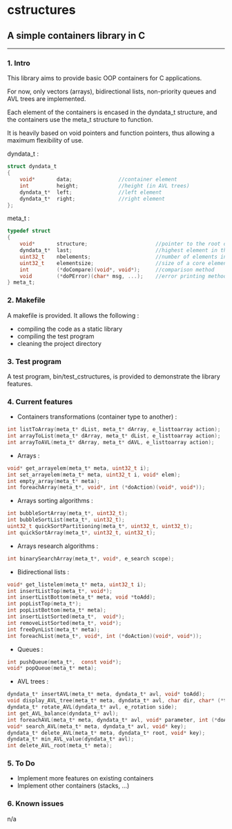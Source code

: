 # cstructures
## A simple containers library in C
---
### 1. Intro
This library aims to provide basic OOP containers for C applications.

For now, only vectors (arrays), bidirectional lists, non-priority queues and AVL trees are implemented.

Each element of the containers is encased in the dyndata_t structure, and the containers use the meta_t structure to function.

It is heavily based on void pointers and function pointers, thus allowing a maximum flexibility of use.

dyndata_t :
```C
struct dyndata_t
{
    void*       data;				//container element
    int         height;				//height (in AVL trees)
    dyndata_t*  left;				//left element
    dyndata_t*  right;				//right element
};
```

meta_t :
```C
typedef struct
{
    void*       structure;                      //pointer to the root of the whole structure
    dyndata_t*  last;                           //highest element in the structure
    uint32_t    nbelements;                     //number of elements in the structure
    uint32_t    elementsize;                    //size of a core element (actual data without algorithmic overlay)
    int         (*doCompare)(void*, void*);     //comparison method
    void        (*doPError)(char* msg, ...);    //error printing method (can be ignored if set as NULL)
} meta_t;
```

### 2. Makefile
A makefile is provided. It allows the following :
* compiling the code as a static library
* compiling the test program
* cleaning the project directory


### 3. Test program
A test program, bin/test_cstructures, is provided to demonstrate the library features.

### 4. Current features
* Containers transformations (container type to another) :
```C
int listToArray(meta_t* dList, meta_t* dArray, e_listtoarray action);
int arrayToList(meta_t* dArray, meta_t* dList, e_listtoarray action);
int arrayToAVL(meta_t* dArray, meta_t* dAVL, e_listtoarray action);
```

* Arrays :
```C
void* get_arrayelem(meta_t* meta, uint32_t i);
int set_arrayelem(meta_t* meta, uint32_t i, void* elem);
int empty_array(meta_t* meta);
int foreachArray(meta_t*, void*, int (*doAction)(void*, void*));
```

* Arrays sorting algorithms :
```C
int bubbleSortArray(meta_t*, uint32_t);
int bubbleSortList(meta_t*, uint32_t);
uint32_t quickSortPartitioning(meta_t*, uint32_t, uint32_t);
int quickSortArray(meta_t*, uint32_t, uint32_t);
```

* Arrays research algorithms :
```C
int binarySearchArray(meta_t*, void*, e_search scope);
```

* Bidirectional lists :
```C
void* get_listelem(meta_t* meta, uint32_t i);
int insertListTop(meta_t*, void*);
int insertListBottom(meta_t* meta, void *toAdd);
int popListTop(meta_t*);
int popListBottom(meta_t* meta);
int insertListSorted(meta_t*,  void*);
int removeListSorted(meta_t*, void*);
int freeDynList(meta_t* meta);
int foreachList(meta_t*, void*, int (*doAction)(void*, void*));
```

* Queues :
```C
int pushQueue(meta_t*,  const void*);
void* popQueue(meta_t* meta);
```

* AVL trees :
```C
dyndata_t* insertAVL(meta_t* meta, dyndata_t* avl, void* toAdd);
void display_AVL_tree(meta_t* meta, dyndata_t* avl, char dir, char* (*toString)(void*), int (*doPrint)(const char*, ...));
dyndata_t* rotate_AVL(dyndata_t* avl, e_rotation side);
int get_AVL_balance(dyndata_t* avl);
int foreachAVL(meta_t* meta, dyndata_t* avl, void* parameter, int (*doAction)(void*, void*));
void* search_AVL(meta_t* meta, dyndata_t* avl, void* key);
dyndata_t* delete_AVL(meta_t* meta, dyndata_t* root, void* key);
dyndata_t* min_AVL_value(dyndata_t* avl);
int delete_AVL_root(meta_t* meta);
```

### 5. To Do
* Implement more features on existing containers
* Implement other containers (stacks, ...)


### 6. Known issues
n/a

